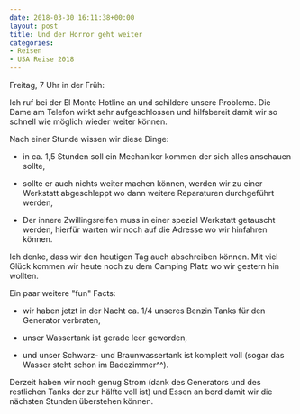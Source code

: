 ```yaml
---
date: 2018-03-30 16:11:38+00:00
layout: post
title: Und der Horror geht weiter
categories:
- Reisen
- USA Reise 2018
---
```


Freitag, 7 Uhr in der Früh:

Ich ruf bei der El Monte Hotline an und schildere unsere Probleme. Die Dame am Telefon wirkt sehr aufgeschlossen und hilfsbereit damit wir so schnell wie möglich wieder weiter können.

Nach einer Stunde wissen wir diese Dinge:



 	
  * in ca. 1,5 Stunden soll ein Mechaniker kommen der sich alles anschauen sollte,

 	
  * sollte er auch nichts weiter machen können, werden wir zu einer Werkstatt abgeschleppt wo dann weitere Reparaturen durchgeführt werden,

 	
  * Der innere Zwillingsreifen muss in einer spezial Werkstatt getauscht werden, hierfür warten wir noch auf die Adresse wo wir hinfahren können.


Ich denke, dass wir den heutigen Tag auch abschreiben können. Mit viel Glück kommen wir heute noch zu dem Camping Platz wo wir gestern hin wollten.

Ein paar weitere "fun" Facts:

 	
  * wir haben jetzt in der Nacht ca. 1/4 unseres Benzin Tanks für den Generator verbraten,

 	
  * unser Wassertank ist gerade leer geworden,

 	
  * und unser Schwarz- und Braunwassertank ist komplett voll (sogar das Wasser steht schon im Badezimmer^^).


Derzeit haben wir noch genug Strom (dank des Generators und des restlichen Tanks der zur hälfte voll ist) und Essen an bord damit wir die nächsten Stunden überstehen können.
